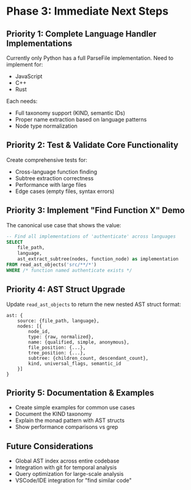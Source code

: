 # Phase 3: Immediate Next Steps

## Priority 1: Complete Language Handler Implementations
Currently only Python has a full ParseFile implementation. Need to implement for:
- JavaScript
- C++  
- Rust

Each needs:
- Full taxonomy support (KIND, semantic IDs)
- Proper name extraction based on language patterns
- Node type normalization

## Priority 2: Test & Validate Core Functionality
Create comprehensive tests for:
- Cross-language function finding
- Subtree extraction correctness
- Performance with large files
- Edge cases (empty files, syntax errors)

## Priority 3: Implement "Find Function X" Demo
The canonical use case that shows the value:
```sql
-- Find all implementations of 'authenticate' across languages
SELECT 
    file_path,
    language,
    ast_extract_subtree(nodes, function_node) as implementation
FROM read_ast_objects('src/**/*')
WHERE /* function named authenticate exists */
```

## Priority 4: AST Struct Upgrade
Update `read_ast_objects` to return the new nested AST struct format:
```
ast: {
    source: {file_path, language},
    nodes: [{
        node_id,
        type: {raw, normalized},
        name: {qualified, simple, anonymous},
        file_position: {...},
        tree_position: {...},
        subtree: {children_count, descendant_count},
        kind, universal_flags, semantic_id
    }]
}
```

## Priority 5: Documentation & Examples
- Create simple examples for common use cases
- Document the KIND taxonomy
- Explain the monad pattern with AST structs
- Show performance comparisons vs grep

## Future Considerations
- Global AST index across entire codebase
- Integration with git for temporal analysis
- Query optimization for large-scale analysis
- VSCode/IDE integration for "find similar code"